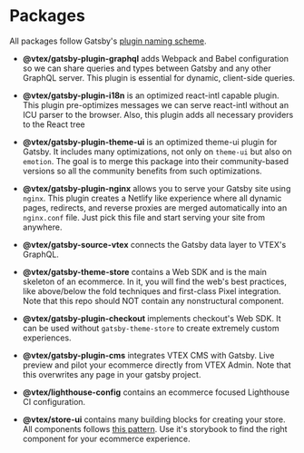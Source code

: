 # Packages

All packages follow Gatsby's [plugin naming scheme](https://www.gatsbyjs.com/docs/plugins-themes-and-starters/). 

* **@vtex/gatsby-plugin-graphql** adds Webpack and Babel configuration so we can share queries and types between Gatsby and any other GraphQL server. This plugin is essential for dynamic, client-side queries.

* **@vtex/gatsby-plugin-i18n** is an optimized react-intl capable plugin. This plugin pre-optimizes messages we can serve react-intl without an ICU parser to the browser. Also, this plugin adds all necessary providers to the React tree

* **@vtex/gatsby-plugin-theme-ui** is an optimized theme-ui plugin for Gatsby. It includes many optimizations, not only on `theme-ui` but also on `emotion`. The goal is to merge this package into their community-based versions so all the community benefits from such optimizations.

* **@vtex/gatsby-plugin-nginx** allows you to serve your Gatsby site using `nginx`. This plugin creates a Netlify like experience where all dynamic pages, redirects, and reverse proxies are merged automatically into an `nginx.conf` file. Just pick this file and start serving your site from anywhere.

* **@vtex/gatsby-source-vtex** connects the Gatsby data layer to VTEX's GraphQL.

* **@vtex/gatsby-theme-store** contains a Web SDK and is the main skeleton of an ecommerce. In it, you will find the web's best practices, like above/below the fold techniques and first-class Pixel integration. Note that this repo should NOT contain any nonstructural component.

* **@vtex/gatsby-plugin-checkout** implements checkout's Web SDK. It can be used without `gatsby-theme-store` to create extremely custom experiences.

* **@vtex/gatsby-plugin-cms** integrates VTEX CMS with Gatsby. Live preview and pilot your ecommerce directly from VTEX Admin. Note that this overwrites any page in your gatsby project.

* **@vtex/lighthouse-config** contains an ecommerce focused Lighthouse CI configuration.

* **@vtex/store-ui** contains many building blocks for creating your store. All components follows [this pattern](/components.md). Use it's storybook to find the right component for your ecommerce experience.
